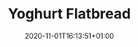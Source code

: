 ---
layout: recipe
date: 2020-11-01T16:13:51+01:00
title: "Yoghurt Flatbread"
image: flatbread.jpg
category: bread
cuisine: Rob
tags:
  - Vegetarian
yield: 3 pcs
prepTime: 20'
cookTime: 15'

tools:
- Rolling pin
- A flat pan

ingredients:
- 160g unsweetened and unflavored (greek) yoghurt
- 150g flour (plus quite a bit more to work the dough)
- 4g salt
- 8g of baking powder
- To flavor either olive oil and rosemary or butter and sage

directions:
- "**Mix salt, flour and baking powder with the yoghurt** until homogeneous and sticky"
- "**Dust** a work surface with a generous amount of flour"
- Put the dough on the surface and **split** it in 3 or 4 pieces
- "**Add flour** and mix until workable (it should not be too sticky to roll on the outside, it is ok if it is still wet inside)"
- Re-flour the surface and **roll** it to a thin disk (~5mm). Beware the dough is very sticky, if it starts to stick dust with some more flour
- Spread a thin layer of the **flavor** of your choice (e.g. melt the butter with some sage) on one side (You might want to use a brush to help you).
- "**Warm the pan** on medium heat for a while. The pan should be all at the same temperature before continuing."
- Put the flatbread **in the pan with the oiled face down**.
- Keep turning it (not flipping it) a bit every now and then if your heat is uneven.
- After a few minutes (until the bottom starts showing some browning and crisp) **flip it**.
- Cook for roughly the same amount of time on the other side. Be careful that the non-oiled side tends to burn quicker than the other one.
---